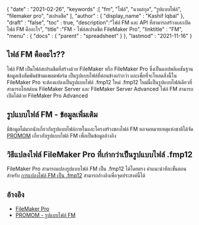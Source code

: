 {
  "date" : "2021-02-26",
  "keywords" :[ "fm", "ไฟล์", "นามสกุล", "รูปแบบไฟล์", "filemaker pro", "สเปรดชีต" ],
  "author" : {
    "display_name" : "Kashif Iqbal"
},
  "draft" : "false",
  "toc" : true,
  "description":"ไฟล์ FM และ API ที่สามารถสร้างและเปิดไฟล์ FM คืออะไร",
  "title" :"FM - ไฟล์สเปรดชีต FileMaker Pro",
  "linktitle" : "FM",
  "menu" : {
    "docs" : {
      "parent" : "spreadsheet"
}
},
  "lastmod" : "2021-11-16"
}

## ไฟล์ FM คืออะไร??

ไฟล์ FM เป็นไฟล์สเปรดชีตที่สร้างด้วย FileMaker หรือ FileMaker Pro ซึ่งเป็นแอปพลิเคชันฐานข้อมูลเชิงสัมพันธ์ข้ามแพลตฟอร์ม เป็นรูปแบบไฟล์ที่ค่อนข้างเก่ากว่า และเพื่อที่จะโหลดสิ่งนี้ใน FileMaker Pro จะต้องแปลงเป็นรูปแบบไฟล์ .fmp12 ใหม่ .fmp12 ใหม่นี้เป็นรูปแบบไฟล์เดียวที่สามารถโฮสต์บน FileMaker Server และ FileMaker Server Advanced ไฟล์ FM สามารถเปิดได้ด้วย FileMaker Pro Advanced

## รูปแบบไฟล์ FM - ข้อมูลเพิ่มเติม

มีข้อมูลไม่มากนักเกี่ยวกับรูปแบบไฟล์ภายในและโครงสร้างของไฟล์ FM หอจดหมายเหตุแห่งชาติได้จัด [PROMOM](https://www.nationalarchives.gov.uk/PRONOM/fmt/1059) เกี่ยวกับรูปแบบไฟล์ FM เพื่อเป็นข้อมูลอ้างอิง

## วิธีแปลงไฟล์ FileMaker Pro ที่เก่ากว่าเป็นรูปแบบไฟล์ .fmp12

FileMaker Pro สามารถแปลงรูปแบบไฟล์ FM เป็น .fmp12 ได้โดยตรง คำแนะนำทีละขั้นตอนสำหรับ [การแปลงไฟล์ FM เป็น .fmp12](https://support.claris.com/s/article/Converting-older-FileMaker-Pro-files-to-the-fmp12-file-format-1503693002275?language=en_US) สามารถอ้างอิงเพื่อจุดประสงค์นี้ได้

## อ้างอิง

* [FileMaker Pro](https://www.claris.com/filemaker/)
* [PROMOM - รูปแบบไฟล์ FM](https://www.nationalarchives.gov.uk/PRONOM/fmt/1059)
